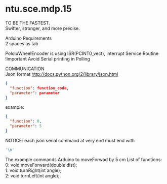 ntu.sce.mdp.15
==============
TO BE THE FASTEST.  
Swifter, stronger, and more precise.  

Arduino Requirements  
2 spaces as tab  

PololuWheelEncoder is using ISR(PCINT0_vect), interrupt Service Routine  
!important Avoid Serial printing in Polling

COMMUNICATION  
Json format  http://docs.python.org/2/library/json.html  
```json
{  
  "function": function_code,  
  "parameter": parameter  
}  
```
example:  
```json
{  
  "function": 0,  
  "parameter": 5  
}  
```
NOTICE: each json serial command at very end must end with 
```python
'\n'
```
The example commands Arduino to moveForwad by 5 cm
List of functions:  
0: void moveForward(double dist);  
1: void turnRight(int angle);  
2: void turnLeft(int angle);   

